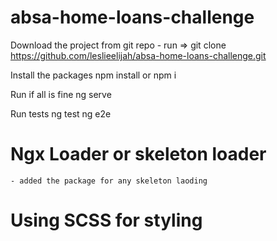 # absa-home-loans-challenge
 
Download the project from git repo
    - run => git clone https://github.com/leslieelijah/absa-home-loans-challenge.git

Install the packages
    npm install
    or
    npm i

Run if all is fine
    ng serve

Run tests
    ng test
    ng e2e 

# Ngx Loader or skeleton loader
    - added the package for any skeleton laoding

# Using SCSS for styling

